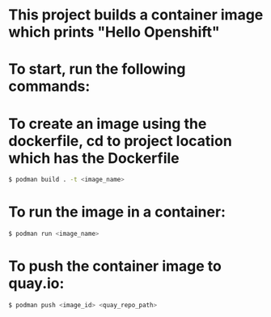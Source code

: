 # This project builds a container image which prints "Hello Openshift"

# To start, run the following commands:

# To create an image using the dockerfile, cd to project location which has the Dockerfile
```sh
$ podman build . -t <image_name>
```

# To run the image in a container: 

```sh
$ podman run <image_name>
```

# To push the container image to quay.io:

```sh
$ podman push <image_id> <quay_repo_path>
```